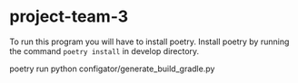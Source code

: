 # project-team-3
To run this program you will have to install poetry. Install
poetry by running the command `poetry install` in develop directory.

poetry run python configator/generate_build_gradle.py
